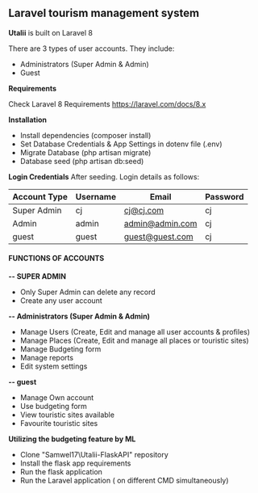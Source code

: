 ## **Laravel tourism management system** 

**Utalii** is built on Laravel 8

There are 3 types of user accounts. They include:
 
- Administrators (Super Admin & Admin)
- Guest

**Requirements** 

Check Laravel 8 Requirements https://laravel.com/docs/8.x

**Installation**
- Install dependencies (composer install)
- Set Database Credentials & App Settings in dotenv file (.env)
- Migrate Database (php artisan migrate)
- Database seed (php artisan db:seed)

**Login Credentials**
After seeding. Login details as follows:

| Account Type  | Username | Email | Password |
| ------------- | -------- | ----- | -------- |
| Super Admin | cj | cj@cj.com | cj |
|  Admin | admin | admin@admin.com | cj |
|  guest | guest | guest@guest.com | cj |

#### **FUNCTIONS OF ACCOUNTS** 

**-- SUPER ADMIN**
- Only Super Admin can delete any record
- Create any user account
 
**-- Administrators (Super Admin & Admin)**

- Manage Users (Create, Edit and manage all user accounts & profiles)
- Manage Places (Create, Edit and manage all places or touristic sites)
- Manage Budgeting form
- Manage reports
- Edit system settings


**-- guest**
- Manage Own account
- Use budgeting form
- View touristic sites available
- Favourite touristic sites

**Utilizing the budgeting feature by ML**


- Clone "Samwel17\Utalii-FlaskAPI" repository
- Install the flask app requirements
- Run the flask application
- Run the Laravel application ( on different CMD simultaneously)


